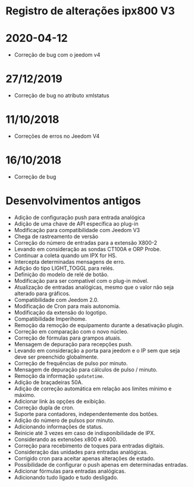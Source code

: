 # Registro de alterações ipx800 V3

# 2020-04-12

- Correção de bug com o jeedom v4

# 27/12/2019

- Correção de bug no atributo xmlstatus

# 11/10/2018

- Correções de erros no Jeedom V4

# 16/10/2018

- Correção de bug

# Desenvolvimentos antigos

-   Adição de configuração push para entrada analógica
-   Adição de uma chave de API específica ao plug-in
-   Modificação para compatibilidade com Jeedom V3
-   Chega de rastreamento de versão
-   Correção do número de entradas para a extensão X800-2
-   Levando em consideração as sondas CT100A e ORP Probe.
-   Continuar a coleta quando um IPX for HS.
-   Intercepta determinadas mensagens de erro.
-   Adição do tipo LIGHT\_TOGGL para relés.
-   Definição do modelo de relé de botão.
-   Modificação para ser compatível com o plug-in móvel.
-   Atualização de entradas analógicas, mesmo que o valor não seja alterado
    para gráficos.
-   Compatibilidade com Jeedom 2.0.
-   Modificação de Cron para mais autonomia.
-   Modificação da extensão do logotipo.
-   Compatibilidade Imperihome.
-   Remoção da remoção de equipamento durante a desativação
    plugin.
-   Correção em comparação com o novo núcleo.
-   Correção de fórmulas para grampos atuais.
-   Mensagem de depuração para recepções push.
-   Levando em consideração a porta para jeedom e o IP sem que seja
    deve ser preenchido globalmente.
-   Correção de frequências de pulso por minuto.
-   Mensagem de depuração para cálculos de pulso / minuto.
-   Remoção da informação `updatetime`.
-   Adição de braçadeiras 50A.
-   Adição de correção automática em relação aos limites mínimo e máximo.
-   Adicionar link às opções de exibição.
-   Correção dupla de cron.
-   Suporte para contadores, independentemente dos botões.
-   Adição do número de pulsos por minuto.
-   Adicionando informações de status.
-   Reinicie até 3 vezes em caso de indisponibilidade de IPX.
-   Considerando as extensões x800 e x400.
-   Correção para recebimento de toques para entradas digitais.
-   Consideração das unidades para entradas analógicas.
-   Corrigido cron para aceitar apenas alterações de estado.
-   Possibilidade de configurar o push apenas em determinadas entradas.
-   Adicionar fórmulas para entradas analógicas.
-   Adicionando tudo ligado e tudo desligado.
